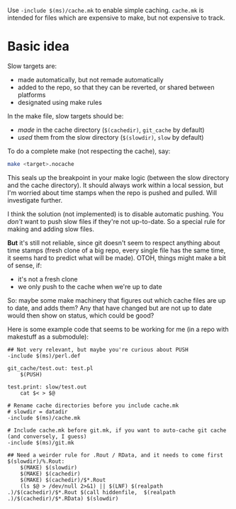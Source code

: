 Use `-include $(ms)/cache.mk` to enable simple caching. `cache.mk` is intended for files which are expensive to make, but not expensive to track.

# Basic idea

Slow targets are:
* made automatically, but not remade automatically
* added to the repo, so that they can be reverted, or shared between platforms
* designated using make rules

In the make file, slow targets should be:
* _made_ in the cache directory (`$(cachedir)`, `git_cache` by default) 
* _used_ them from the slow directory (`$(slowdir)`, `slow` by default)

To do a complete make (not respecting the cache), say:
``` bash
make <target>.nocache
```

This seals up the breakpoint in your make logic (between the slow directory and the cache directory). It should always work within a local session, but I'm worried about time stamps when the repo is pushed and pulled. Will investigate further.

I think the solution (not implemented) is to disable automatic pushing. You _don't_ want to push slow files if they're not up-to-date. So a special rule for making and adding slow files. 

__But__ it's still not reliable, since git doesn't seem to respect anything about time stamps (fresh clone of a big repo, every single file has the same time, it seems hard to predict what will be made). OTOH, things might make a bit of sense, if:
* it's not a fresh clone
* we only push to the cache when we're up to date

So: maybe some make machinery that figures out which cache files are up to date, and adds them? Any that have changed but are not up to date would then show on status, which could be good?

Here is some example code that seems to be working for me (in a repo with makestuff as a submodule):

```make
## Not very relevant, but maybe you're curious about PUSH
-include $(ms)/perl.def

git_cache/test.out: test.pl
	$(PUSH)

test.print: slow/test.out
	cat $< > $@

# Rename cache directories before you include cache.mk
# slowdir = datadir
-include $(ms)/cache.mk

# Include cache.mk before git.mk, if you want to auto-cache git cache (and conversely, I guess)
-include $(ms)/git.mk

## Need a weirder rule for .Rout / RData, and it needs to come first
$(slowdir)/%.Rout:
	$(MAKE) $(slowdir)
	$(MAKE) $(cachedir)
	$(MAKE) $(cachedir)/$*.Rout
	(ls $@ > /dev/null 2>&1) || $(LNF) $(realpath .)/$(cachedir)/$*.Rout $(call hiddenfile,  $(realpath .)/$(cachedir)/$*.RData) $(slowdir)
```
